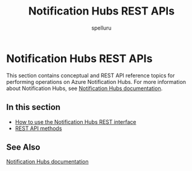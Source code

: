 ﻿---
title: "Notification Hubs REST APIs"
ms.custom: ""
ms.date: 04/05/2019
ms.prod: "azure"
ms.reviewer: ""
ms.service: "notification-hubs"
ms.suite: ""
ms.tgt_pltfrm: ""
ms.topic: "reference"
author: "spelluru"
ms.author: "spelluru"
manager: "timlt"

---

# Notification Hubs REST APIs
This section contains conceptual and REST API reference topics for performing operations on Azure Notification Hubs. For more information about Notification Hubs, see [Notification Hubs documentation](https://docs.microsoft.com/azure/notification-hubs/).

## In this section

- [How to use the Notification Hubs REST interface](use-notification-hubs-rest-interface.md)
- [REST API methods](rest-api-methods.md)

## See Also
[Notification Hubs documentation](https://docs.microsoft.com/azure/notification-hubs/)  


